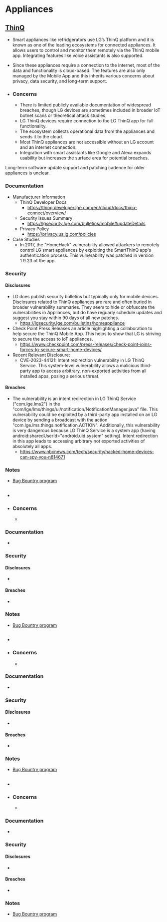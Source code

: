 # Appliances


## [ThinQ](https://thinq.developer.lge.com/en/cloud/docs/thinq-connect/overview/)
- Smart appliances like refridgerators use LG’s ThinQ platform and it is known as one of the leading ecosystems for connected appliances. It allows users to control and monitor them remotely via the ThinQ mobile app. Integrating features like voice assistants is also supported.
- Since these appliances require a connection to the internet, most of the data and functionality is cloud-based. The features are also only managed by the Mobile App and this inherits various concerns about privacy, data security, and long-term support.
  
- ### Concerns
  - There is limited publicly available documentation of widespread breaches, though LG devices are sometimes included in broader IoT botnet scans or theoretical attack studies.
  - LG ThinQ devices require connection to the LG ThinQ app for full functionality.
  - The ecosystem collects operational data from the appliances and sends it to the cloud.
  - Most ThinQ appliances are not accessible without an LG account and an internet connection.
  - Integration with smart assistants like Google and Alexa expands usability but increases the surface area for potential breaches.

Long-term software update support and patching cadence for older appliances is unclear.
### Documentation
- Manufacturer Information
  - ThinQ Developer Docs
    - https://thinq.developer.lge.com/en/cloud/docs/thinq-connect/overview/
  - Security issues Summary
    - https://lgsecurity.lge.com/bulletins/mobile#updateDetails
  - Privacy Policy
    - https://privacy.us.lg.com/policies
- Case Studies
  - In 2017, the "HomeHack" vulnerability allowed attackers to remotely control LG smart appliances by exploiting the SmartThinQ app's authentication process. This vulnerability was patched in version 1.9.23 of the app.

### Security 
#### Disclosures
  - LG does publish security bulletins but typically only for mobile devices. Disclosures related to ThinQ appliances are rare and often buried in broader vulnerability summaries. They seem to hide or obfuscate the vulnerabilities in Appliances, but do have reguarly schedule updates and suggest you stay within 90 days of all new patches.
    - https://lgsecurity.lge.com/bulletins/homeappliance
  - Check Point Press Releases an article highlighting a collaboration to help secure the ThinQ Mobile App. This helps to show that LG is striving to secure the access to IoT appliances.
    - https://www.checkpoint.com/press-releases/check-point-joins-forces-lg-secure-smart-home-devices/
  - Recent Relevant Disclosure:
    - CVE-2023-44121: Intent redirection vulnerability in LG ThinQ Service. This system-level vulnerability allows a malicious third-party app to access arbitrary, non-exported activities from all installed apps, posing a serious threat.
#### Breaches
  - The vulnerability is an intent redirection in LG ThinQ Service ("com.lge.lms2") in the "com/lge/lms/things/ui/notification/NotificationManager.java" file. This vulnerability could be exploited by a third-party app installed on an LG device by sending a broadcast with the action "com.lge.lms.things.notification.ACTION". Additionally, this vulnerability is very dangerous because LG ThinQ Service is a system app (having android:sharedUserId="android.uid.system" setting). Intent redirection in this app leads to accessing arbitrary not exported activities of absolutely all apps.
    - https://www.nbcnews.com/tech/security/hacked-home-devices-can-spy-you-n814671
      
### Notes
  - [Bug Bountry program](https://lgsecurity.lge.com/rewards)


## []()
- 
  
- ### Concerns
  - 
### Documentation
- 

### Security 
#### Disclosures
  - 
#### Breaches
  - 
      
### Notes
  - [Bug Bountry program]()


## []()
- 
  
- ### Concerns
  - 
### Documentation
- 

### Security 
#### Disclosures
  - 
#### Breaches
  - 
      
### Notes
  - [Bug Bountry program]()


## []()
- 
  
- ### Concerns
  - 
### Documentation
- 

### Security 
#### Disclosures
  - 
#### Breaches
  - 
      
### Notes
  - [Bug Bountry program]()
